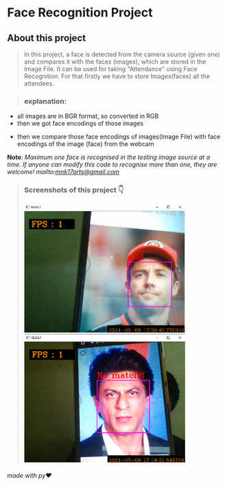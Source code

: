 # Face Recognition Project

## About this project
> In this project, a face is detected from the camera source (given one) and compares it with the faces (images), which are stored in the Image File.  It can be used for taking "Attendance" using Face Recognition. For that firstly we have to store Images(faces) all the attendees.

> ### explanation:
+ all images are in BGR format, so converted in RGB
+ then we got face encodings of those images
- then we compare those face encodings of images(Image File) with face encodings of the image (face) from the webcam

**Note**: *Maximum one face is recognised in the testing image source at a time. If anyone can modify this code to recognise more than one, they are welcome!  mailto:mnk17arts@gmail.com*

> ### Screenshots of this project 👇 <br/>
> <img height="300em" src="https://github.com/mnk17arts/myPython/blob/main/opencv/face-recognition-project/true.png?raw=true" alt="screenshot of project"> 
>  <img height="300em" src="https://github.com/mnk17arts/myPython/blob/main/opencv/face-recognition-project/false.png?raw=true" alt="screenshot of project">


###### made with py❤️
